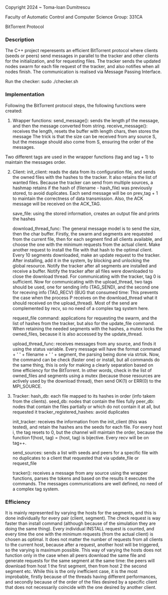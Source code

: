 Copyright 2024 ~ Toma-Ioan Dumitrescu

Faculty of Automatic Control and Computer Science
Group: 331CA

BitTorrent Protocol

### Description

The C++ project reperesents an efficient BitTorrent protocol where clients (seeds
or peers) send messages in parallel to the tracker and other clients for the initialization,
and for requesting files. The tracker sends the updated nodes swarm for each file request
of the tracker, and also notifies when all nodes finish. The communication is realised via
Message Passing Interface.

Run the checker: sudo ./checker.sh

### Implementation

Following the BitTorrent protocol steps, the following functions were created:

1) Wrapper functions:
send_message(): sends the length pf the message, and then the message converted from string.
receive_message(): receives the length, resets the buffer with length chars, then stores the message
The trick is that the size can be received from any source S, but the message should also come from S,
ensuring the order of the messages.

Two different tags are used in the wrapper functions (tag and tag + 1) to maintain the messages order.

2) Client:
    init_client: reads the data from its configuration file, and sends the owned files
with the hashes to the tracker. It also retains the list of wanted files. Because the tracker
can send from multiple sources, a hashmap retains if the hash of (filename - hash_file) was
previously stored, to avoid duplicates. Each send message will be on prev_tag + 1 to maintain
the correctness of data transmission. Also, the ACK message will be received on the ACK_TAG.

    save_file: using the stored information, creates an output file and prints the hashes

    download_thread_func: The general message model is to send the size, then the char buffer.
Firstly, the swarm and segments are requested from the current file, then for each segment find
all clients available, and choose the one with the minimum requests from the actual client. Make
another request to install the file with that hash to the optimal client. Every 10 segments downloaded,
make an update request to the tracker. After installing, add it in the system, by blocking
and unlocking the global resource. Notify the tracker after all segments are installed
and receive a buffer. Notify the tracker after all files were downloaded to close the download thread.
For communicating with the tracker, tag 0 is sufficient. Now for communicating with the upload_thread,
two tags should be used, one for sending info (TAG_SEND), and the second one for receving info (TAG_RECV)
(BUG that consumed time: This prevents the case when the process P receives on the download_thread what it
should received on the upload_thread). Most of the send are complemented by recv, so no need of a complex
tag system here.

    request_file command: applications for requesting the swarm, and the list of hashes from the
tracker, but also for the update_file command. When retaining the needed segments with the
hashes, a mutex locks the owned_files, because it is also accessed by the update_thread.

    upload_thread_func: receives messages from any source, and finds it using the status variable.
Every message will have the format command + ' ' + filename + ' ' + segment, the parsing being done
via strtok. Now, the command can be check (faster one) or install, but all commands do the same thing,
this is only for making a clearly separation based on time efficiency for the BitTorrent.
In other words, check in the list of owned_files and segments using a mutex (because those resources
are actively used by the download thread), then send OK(1) or ERR(0) to the MPI_SOURCE.

3) Tracker:
    hash_db: each file mapped to its hashes in order (info takem from the clients).
    seed_db: nodes that contain the files fully
    peer_db: nodes that contain the files partially or which do not contain it at all, but requested it
    tracker_registered_hashes: avoid duplicates

    init_tracker: receives the information from the init_client (this was tested), and retain the hashes
ans the seeds for each file. For every host i, the tag resets to 0, but the channel will maintain the
order, because the function f(host, tag) = (host, tag) is bijective. Every recv will be on tag++.

    send_sources: sends a list with seeds and peers for a specific file with no duplicates to a client
that requested that via update_file or request_file

    tracker(): receives a message from any source using the wrapper functions, parses the tokens and
based on the results it executes the commands. The messages communications are well defined, no need of
a complex tag system.

### Efficiency

It is mainly represented by varying the hosts for the segments, and this is done individually for every
pair (client, segment). The check request is way faster than install command (although because of the
simulation they are doing the same thing). Every individual INSTALL request is counted, and every time
the one with the minimum requests (from the actual client) is chosen as optimal. It does not matter the
number of requests from all clients to the current host, because after a request, another host will be
triggered, so the varying is maximum possible. This way of varying the hosts does not function only in the
case when all peers download the same file and generate requests for the same segment at the same time:
the peers will download from host 1 the first segment, then from host 2 the second segment etc. While this
is the only inefficient case, it is the most improbable, firstly because of the threads having different
performances, and secondly because of the order of the files desired by a specific client that does not
necessarily coincide with the one desired by another client.
